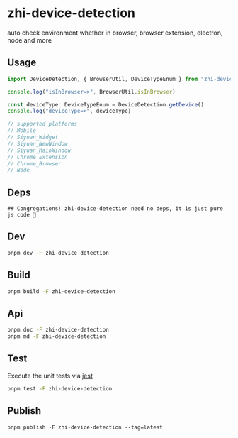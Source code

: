 # zhi-device-detection

auto check environment whether in browser, browser extension, electron, node and more

## Usage

```ts
import DeviceDetection, { BrowserUtil, DeviceTypeEnum } from "zhi-device-detection"

console.log("isInBrowser=>", BrowserUtil.isInBrowser)

const deviceType: DeviceTypeEnum = DeviceDetection.getDevice()
console.log("deviceType=>", deviceType)

// supported platforms
// Mobile
// Siyuan_Widget
// Siyuan_NewWindow
// Siyuan_MainWindow
// Chrome_Extension
// Chrome_Browser
// Node
```

## Deps

```
## Congregations! zhi-device-detection need no deps, it is just pure js code 🎉
```

## Dev

```bash
pnpm dev -F zhi-device-detection
```

## Build

```bash
pnpm build -F zhi-device-detection
```

## Api

```bash
pnpm doc -F zhi-device-detection
pnpm md -F zhi-device-detection
```

## Test

Execute the unit tests via [jest](https://jestjs.io/docs/getting-started#via-ts-jest)

```bash
pnpm test -F zhi-device-detection
```

## Publish

```
pnpm publish -F zhi-device-detection --tag=latest
```